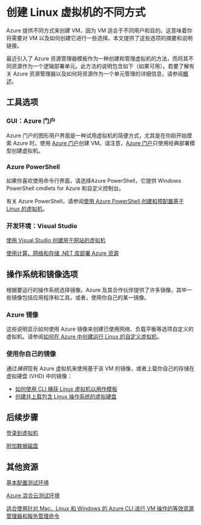 <properties
	pageTitle="创建 Linux VM 的不同方式 | Windows Azure"
	description="列出在 Azure 上创建 Linux 虚拟机的不同方式，并提供进一步说明链接。"
	services="virtual-machines"
	documentationCenter=""
	authors="dsk-2015"
	manager="timlt"
	editor=""
	tags="azure-service-management,azure-resource-manager"/>

<tags
	ms.service="virtual-machines"
	ms.date="08/12/2015"
	wacn.date="12/16/2015"/>

# 创建 Linux 虚拟机的不同方式

Azure 提供不同方式来创建 VM，因为 VM 适合于不同用户和目的。这意味着你将需要对 VM 以及如何创建它进行一些选择。本文提供了这些选项的摘要和说明链接。

最近引入了 Azure 资源管理器模板作为一种创建和管理虚拟机的方法，而将其不同资源作为一个逻辑部署单元。此方法的说明包含如下（如果可用）。若要了解有关 Azure 资源管理器以及如何将资源作为一个单元管理的详细信息，请参阅[概述][]。

## 工具选项

### GUI：Azure 门户

Azure 门户的图形用户界面是一种试用虚拟机的简便方式，尤其是在你刚开始摸索 Azure 时。使用 [Azure 门户](http://manage.windowsazure.cn)创建 VM。请注意，[Azure 门户](http://manage.windowsazure.cn)只使用经典部署模型创建虚拟机。

### Azure PowerShell

如果你喜欢使用命令行界面，请选择Azure PowerShell，它提供 Windows PowerShell cmdlets for Azure 和自定义控制台。

有关 Azure PowerShell，请参阅[使用 Azure PowerShell 创建和预配置基于 Linux 的虚拟机][]。

### 开发环境：Visual Studio

[使用 Visual Studio 创建用于网站的虚拟机][]

[使用计算、网络和存储 .NET 库部署 Azure 资源][]

## 操作系统和镜像选项

根据要运行的操作系统选择镜像。Azure 及其合作伙伴提供了许多镜像，其中一些镜像包括应用程序和工具。或者，使用你自己的某一镜像。

### Azure 镜像

这些说明显示如何使用 Azure 镜像来创建已使用网络、负载平衡等选项自定义的虚拟机。请参阅[如何在 Azure 中创建运行 Linux 的自定义虚拟机][]。

### 使用你自己的镜像

通过*捕获*现有 Azure 虚拟机来使用基于该 VM 的镜像，或者上载你自己的存储在虚拟硬盘 (VHD) 中的镜像：

- [如何使用 CLI 捕获 Linux 虚拟机以用作模板][]
- [创建并上载包含 Linux 操作系统的虚拟硬盘][]

## 后续步骤

[登录到虚拟机][]

[附加数据磁盘][]

## 其他资源

[基本配置测试环境][]

[Azure 混合云测试环境][]

[适合使用针对 Mac、Linux 和 Windows 的 Azure CLI 进行 VM 操作的等效资源管理器和服务管理命令][]

<!-- LINKS -->
[概述]: /documentation/articles/resource-group-overview

[Create a Virtual Machine Running Windows]: /documentation/articles/virtual-machines-windows-tutorial-classic-portal
[Create a Virtual Machine Running Linux]: /documentation/articles/virtual-machines-linux-tutorial

[适合使用针对 Mac、Linux 和 Windows 的 Azure CLI 进行 VM 操作的等效资源管理器和服务管理命令]: /documentation/articles/xplat-cli-azure-manage-vm-asm-arm
[使用 Azure 资源管理器模板与 Azure CLI 来部署和管理虚拟机]: /documentation/articles/virtual-machines-deploy-rmtemplates-azure-cli
[使用 Azure 资源管理器模板与 PowerShell 来部署和管理虚拟机]: /documentation/articles/virtual-machines-deploy-rmtemplates-powershell
[使用 Azure PowerShell 创建和预配置基于 Linux 的虚拟机]: /documentation/articles/virtual-machines-ps-create-preconfigure-linux-vms

[如何在 Azure 中创建运行 Linux 的自定义虚拟机]: /documentation/articles/virtual-machines-linux-create-custom
[如何使用 CLI 捕获 Linux 虚拟机以用作模板]: /documentation/articles/virtual-machines-linux-capture-image

[创建并上载包含 Linux 操作系统的虚拟硬盘]: /documentation/articles/virtual-machines-linux-create-upload-vhd

[使用 Visual Studio 创建用于网站的虚拟机]: /documentation/articles/virtual-machines-dotnet-create-visual-studio-powershell
[使用计算、网络和存储 .NET 库部署 Azure 资源]: /documentation/articles/virtual-machines-arm-deployment

[登录到虚拟机]: /documentation/articles/virtual-machines-linux-how-to-log-on

[附加数据磁盘]: /documentation/articles/virtual-machines-linux-how-to-attach-disk

[About Azure VM configuration settings]: https://msdn.microsoft.com/zh-CN/library/azure/dn763935.aspx
[基本配置测试环境]: /documentation/articles/virtual-machines-base-configuration-test-environment
[Azure 混合云测试环境]: /documentation/articles/virtual-machines-hybrid-cloud-test-environments

[创建运行 Linux 的虚拟机]: /documentation/articles/virtual-machines-linux-tutorial
[创建自定义虚拟机]: /documentation/articles/virtual-machines-create-custom

<!---HONumber=79-->